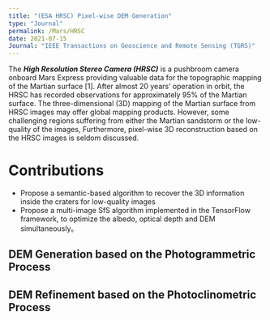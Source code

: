 ```yaml
---
title: "(ESA HRSC) Pixel-wise DEM Generation"
type: "Journal"
permalink: /Mars/HRSC
date: 2021-07-15
Journal: "IEEE Transactions on Geoscience and Remote Sensing (TGRS)"
---
```


The ***High Resolution Stereo Camera (HRSC)*** is a pushbroom camera onboard Mars Express providing valuable data for the topographic mapping of the Martian surface [1]. After almost 20 years’ operation in orbit, the HRSC has recorded observations for approximately 95% of the Martian surface. The three-dimensional (3D) mapping of the Martian surface from HRSC images may offer global mapping products. However, some challenging regions suffering from either the Martian sandstorm or the low-quality of the images, 
Furthermore, pixel-wise 3D reconstruction based on the HRSC images is seldom discussed.

# Contributions
- Propose a semantic-based algorithm to recover the 3D information inside the craters for low-quality images
- Propose a multi-image SfS algorithm implemented in the TensorFlow framework, to optimize the albedo, optical depth and DEM simultaneously。


## DEM Generation based on the Photogrammetric Process


## DEM Refinement based on the Photoclinometric Process

